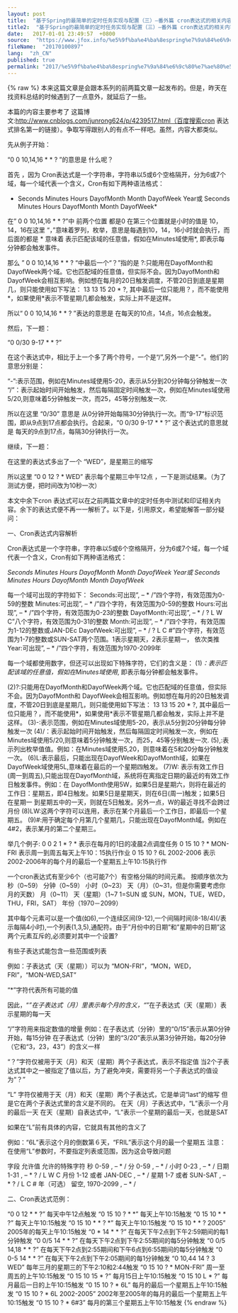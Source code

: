 ```yaml
---
layout: post
title:  "基于Spring的最简单的定时任务实现与配置（三）–番外篇 cron表达式的相关内容"
title2:  "基于Spring的最简单的定时任务实现与配置（三）–番外篇 cron表达式的相关内容"
date:   2017-01-01 23:49:57  +0800
source:  "https://www.jfox.info/%e5%9f%ba%e4%ba%8espring%e7%9a%84%e6%9c%80%e7%ae%80%e5%8d%95%e7%9a%84%e5%ae%9a%e6%97%b6%e4%bb%bb%e5%8a%a1%e5%ae%9e%e7%8e%b0%e4%b8%8e%e9%85%8d%e7%bd%ae-%e4%b8%89-%e7%95%aa%e5%a4%96%e7%af%87-cron.html"
fileName:  "20170100897"
lang:  "zh_CN"
published: true
permalink: "2017/%e5%9f%ba%e4%ba%8espring%e7%9a%84%e6%9c%80%e7%ae%80%e5%8d%95%e7%9a%84%e5%ae%9a%e6%97%b6%e4%bb%bb%e5%8a%a1%e5%ae%9e%e7%8e%b0%e4%b8%8e%e9%85%8d%e7%bd%ae-%e4%b8%89-%e7%95%aa%e5%a4%96%e7%af%87-cron.html"
---
```

{% raw %}
本来这篇文章是会跟本系列的前两篇文章一起发布的。但是，昨天在找资料总结的时候遇到了一点意外，就延后了一些。

 本篇的内容主要参考了 这篇博文:http://www.cnblogs.com/junrong624/p/4239517.html（百度搜索cron 表达式排名第一的链接）。争取写得跟别人的有点不一样吧。虽然，内容大都类似。

先从例子开始：

 “0 0 10,14,16 * * ? ”的意思是 什么呢？

 首先 ，因为 Cron表达式是一个字符串，字符串以5或6个空格隔开，分为6或7个域，每一个域代表一个含义，Cron有如下两种语法格式： 

* Seconds Minutes Hours DayofMonth Month DayofWeek Year或 
Seconds Minutes Hours DayofMonth Month DayofWeek*

 在” 0 0 10,14,16 * * ?”中 前两个位置 都是0 在第三个位置就是小时的值是 10，14，16在这里 “，”意味着罗列，枚举，意思是每遇到10，14，16小时就会执行，而后面的都是 * 意味着 表示匹配该域的任意值，假如在Minutes域使用*, 即表示每分钟都会触发事件。

那么 ” 0 0 10,14,16 * * ? “中最后一个“？”指的是 ?:只能用在DayofMonth和DayofWeek两个域。它也匹配域的任意值，但实际不会。因为DayofMonth和 DayofWeek会相互影响。例如想在每月的20日触发调度，不管20日到底是星期几，则只能使用如下写法： 13 13 15 20 * ?, 其中最后一位只能用？，而不能使用*，如果使用*表示不管星期几都会触发，实际上并不是这样。 

所以“ 0 0 10,14,16 * * ? ”表达的意思是 在每天的10点，14点，16点会触发。

然后，下一题：

 “0 0/30 9-17 * * ?” 

在这个表达式中，相比于上一个多了两个符号，一个是“/”,另外一个是“-”。他们的意思分别是：

 “-”:表示范围，例如在Minutes域使用5-20，表示从5分到20分钟每分钟触发一次 
“/”：表示起始时间开始触发，然后每隔固定时间触发一次，例如在Minutes域使用5/20,则意味着5分钟触发一次，而25，45等分别触发一次. 

所以在这里 “0/30” 意思是 从0分钟开始每隔30分钟执行一次。而“9-17“标识范围，即从9点到17点都会执行。合起来，“0 0/30 9-17 * * ?” 这个表达式的意思就是 每天的9点到17点，每隔30分钟执行一次。

继续，下一题：

在这里的表达式多出了一个 “WED”，是星期三的缩写

所以这里 “0 0 12 ? * WED” 表示每个星期三中午12点 ，一下是测试结果。（为了测试方便，把时间改为10秒一次）

本文中余下cron 表达式可以在之前两篇文章中的定时任务中测试和印证相关内容。余下的表达式便不再一一解析了。以下是，引用原文，希望能解答一部分疑问：

 一、Cron表达式内容解析 

Cron表达式是一个字符串，字符串以5或6个空格隔开，分为6或7个域，每一个域代表一个含义，Cron有如下两种语法格式： 

*Seconds Minutes Hours DayofMonth Month DayofWeek Year或 
Seconds Minutes Hours DayofMonth Month DayofWeek*

每一个域可出现的字符如下： 
Seconds:可出现”, – * /”四个字符，有效范围为0-59的整数 
Minutes:可出现”, – * /”四个字符，有效范围为0-59的整数 
Hours:可出现”, – * /”四个字符，有效范围为0-23的整数 
DayofMonth:可出现”, – * / ? L W C”八个字符，有效范围为0-31的整数 
Month:可出现”, – * /”四个字符，有效范围为1-12的整数或JAN-DEc 
DayofWeek:可出现”, – * / ? L C #”四个字符，有效范围为1-7的整数或SUN-SAT两个范围。1表示星期天，2表示星期一， 依次类推 
Year:可出现”, – * /”四个字符，有效范围为1970-2099年

每一个域都使用数字，但还可以出现如下特殊字符，它们的含义是： 
(1)*：表示匹配该域的任意值，假如在Minutes域使用*, 即表示每分钟都会触发事件。

(2)?:只能用在DayofMonth和DayofWeek两个域。它也匹配域的任意值，但实际不会。因为DayofMonth和 DayofWeek会相互影响。例如想在每月的20日触发调度，不管20日到底是星期几，则只能使用如下写法： 13 13 15 20 * ?, 其中最后一位只能用？，而不能使用*，如果使用*表示不管星期几都会触发，实际上并不是这样。 
(3)-:表示范围，例如在Minutes域使用5-20，表示从5分到20分钟每分钟触发一次 
(4)/：表示起始时间开始触发，然后每隔固定时间触发一次，例如在Minutes域使用5/20,则意味着5分钟触发一次，而25，45等分别触发一次. 
(5),:表示列出枚举值值。例如：在Minutes域使用5,20，则意味着在5和20分每分钟触发一次。 
(6)L:表示最后，只能出现在DayofWeek和DayofMonth域，如果在DayofWeek域使用5L,意味着在最后的一个星期四触发。 
(7)W: 表示有效工作日(周一到周五),只能出现在DayofMonth域，系统将在离指定日期的最近的有效工作日触发事件。例如：在 DayofMonth使用5W，如果5日是星期六，则将在最近的工作日：星期五，即4日触发。如果5日是星期天，则在6日(周一)触发；如果5日在星期一 到星期五中的一天，则就在5日触发。另外一点，W的最近寻找不会跨过月份 
(8)LW:这两个字符可以连用，表示在某个月最后一个工作日，即最后一个星期五。 
(9)#:用于确定每个月第几个星期几，只能出现在DayofMonth域。例如在4#2，表示某月的第二个星期三。

举几个例子: 
0 0 2 1 * ? * 表示在每月的1日的凌晨2点调度任务 
0 15 10 ? * MON-FRI 表示周一到周五每天上午10：15执行作业 
0 15 10 ? 6L 2002-2006 表示2002-2006年的每个月的最后一个星期五上午10:15执行作

一个cron表达式有至少6个（也可能7个）有空格分隔的时间元素。 
按顺序依次为 
秒（0~59） 
分钟（0~59） 
小时（0~23） 
天（月）（0~31，但是你需要考虑你月的天数） 
月（0~11） 
天（星期）（1~7 1=SUN 或 SUN，MON，TUE，WED，THU，FRI，SAT） 
年份（1970－2099）

其中每个元素可以是一个值(如6),一个连续区间(9-12),一个间隔时间(8-18/4)(/表示每隔4小时),一个列表(1,3,5),通配符。由于”月份中的日期”和”星期中的日期”这两个元素互斥的,必须要对其中一个设置?

有些子表达式能包含一些范围或列表

例如：子表达式（天（星期））可以为 “MON-FRI”，“MON，WED，FRI”，“MON-WED,SAT”

“*”字符代表所有可能的值

因此，“*”在子表达式（月）里表示每个月的含义，“*”在子表达式（天（星期））表示星期的每一天

“/”字符用来指定数值的增量 
例如：在子表达式（分钟）里的“0/15”表示从第0分钟开始，每15分钟 
在子表达式（分钟）里的“3/20”表示从第3分钟开始，每20分钟（它和“3，23，43”）的含义一样

“？”字符仅被用于天（月）和天（星期）两个子表达式，表示不指定值 
当2个子表达式其中之一被指定了值以后，为了避免冲突，需要将另一个子表达式的值设为“？”

“L” 字符仅被用于天（月）和天（星期）两个子表达式，它是单词“last”的缩写 
但是它在两个子表达式里的含义是不同的。 
在天（月）子表达式中，“L”表示一个月的最后一天 
在天（星期）自表达式中，“L”表示一个星期的最后一天，也就是SAT

如果在“L”前有具体的内容，它就具有其他的含义了

例如：“6L”表示这个月的倒数第６天，“FRIL”表示这个月的最一个星期五 
注意：在使用“L”参数时，不要指定列表或范围，因为这会导致问题

字段 允许值 允许的特殊字符 
秒 0-59 , – * / 
分 0-59 , – * / 
小时 0-23 , – * / 
日期 1-31 , – * ? / L W C 
月份 1-12 或者 JAN-DEC , – * / 
星期 1-7 或者 SUN-SAT , – * ? / L C # 
年（可选） 留空, 1970-2099 , – * /

 二、Cron表达式范例：

“0 0 12 * * ?” 每天中午12点触发 
“0 15 10 ? * *” 每天上午10:15触发 
“0 15 10 * * ?” 每天上午10:15触发 
“0 15 10 * * ? *” 每天上午10:15触发 
“0 15 10 * * ? 2005” 2005年的每天上午10:15触发 
“0 * 14 * * ?” 在每天下午2点到下午2:59期间的每1分钟触发 
“0 0/5 14 * * ?” 在每天下午2点到下午2:55期间的每5分钟触发 
“0 0/5 14,18 * * ?” 在每天下午2点到2:55期间和下午6点到6:55期间的每5分钟触发 
“0 0-5 14 * * ?” 在每天下午2点到下午2:05期间的每1分钟触发 
“0 10,44 14 ? 3 WED” 每年三月的星期三的下午2:10和2:44触发 
“0 15 10 ? * MON-FRI” 周一至周五的上午10:15触发 
“0 15 10 15 * ?” 每月15日上午10:15触发 
“0 15 10 L * ?” 每月最后一日的上午10:15触发 
“0 15 10 ? * 6L” 每月的最后一个星期五上午10:15触发 
“0 15 10 ? * 6L 2002-2005” 2002年至2005年的每月的最后一个星期五上午10:15触发 
“0 15 10 ? * 6#3” 每月的第三个星期五上午10:15触发
{% endraw %}